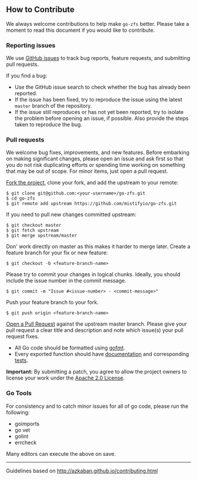 ## How to Contribute ##

We always welcome contributions to help make `go-zfs` better. Please take a moment to read this document if you would like to contribute.

### Reporting issues ###

We use [GitHub issues](https://github.com/mistifyio/go-zfs/issues) to track bug reports, feature requests, and submitting pull requests.

If you find a bug:

* Use the GitHub issue search to check whether the bug has already been reported.
* If the issue has been fixed, try to reproduce the issue using the latest `master` branch of the repository.
* If the issue still reproduces or has not yet been reported, try to isolate the problem before opening an issue, if possible. Also provide the steps taken to reproduce the bug.

### Pull requests ###

We welcome bug fixes, improvements, and new features. Before embarking on making significant changes, please open an issue and ask first so that you do not risk duplicating efforts or spending time working on something that may be out of scope. For minor items, just open a pull request.

[Fork the project](https://help.github.com/articles/fork-a-repo), clone your fork, and add the upstream to your remote:

    $ git clone git@github.com:<your-username>/go-zfs.git
    $ cd go-zfs
    $ git remote add upstream https://github.com/mistifyio/go-zfs.git

If you need to pull new changes committed upstream:

    $ git checkout master
    $ git fetch upstream
    $ git merge upstream/master

Don' work directly on master as this makes it harder to merge later. Create a feature branch for your fix or new feature:

    $ git checkout -b <feature-branch-name>

Please try to commit your changes in logical chunks. Ideally, you should include the issue number in the commit message.

    $ git commit -m "Issue #<issue-number> - <commit-message>"

Push your feature branch to your fork.

    $ git push origin <feature-branch-name>

[Open a Pull Request](https://help.github.com/articles/using-pull-requests) against the upstream master branch. Please give your pull request a clear title and description and note which issue(s) your pull request fixes.

* All Go code should be formatted using [gofmt](http://golang.org/cmd/gofmt/). 
* Every exported function should have [documentation](http://blog.golang.org/godoc-documenting-go-code) and corresponding [tests](http://golang.org/doc/code.html#Testing).

**Important:** By submitting a patch, you agree to allow the project owners to license your work under the [Apache 2.0 License](./LICENSE).

### Go Tools ###
For consistency and to catch minor issues for all of go code, please run the following:
* goimports
* go vet
* golint
* errcheck

Many editors can execute the above on save.

----
Guidelines based on http://azkaban.github.io/contributing.html
